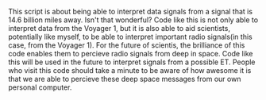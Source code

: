 
This script is about being able to interpret data signals from a signal that is 14.6 billion miles away. Isn't that wonderful? 
Code like this is not only able to interpret data from the Voyager 1, but it is also able to aid scientists, potentially like myself, to be able to interpret important radio signals(in this case, from the Voyager 1). 
For the future of scientis, the brilliance of this code enables them to percieve radio signals from deep in space. Code like this will be used in the future to interpret signals from a possible ET.
People who visit this code should take a minute to be aware of how awesome it is that we are able to percieve these deep space messages from our own personal computer. 
